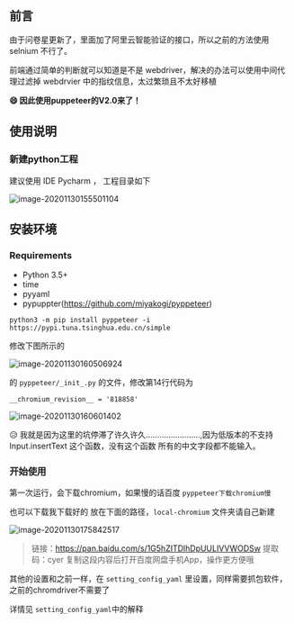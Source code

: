 ## 前言

由于问卷星更新了，里面加了阿里云智能验证的接口，所以之前的方法使用 selnium 不行了。

前端通过简单的判断就可以知道是不是 webdriver，解决的办法可以使用中间代理过滤掉 webdrvier 中的指纹信息，太过繁琐且不太好移植

**:smile: 因此使用puppeteer的V2.0来了！**



## 使用说明

###  新建python工程

建议使用 IDE Pycharm ， 工程目录如下

![image-20201130155501104](https://gitee.com/ma_tung_zhou/imageuse1/raw/master/imgg/20201130161359.png)



## 安装环境

### Requirements

- Python 3.5+
- time
- pyyaml
- pypuppter(https://github.com/miyakogi/pyppeteer)

```
python3 -m pip install pyppeteer -i https://pypi.tuna.tsinghua.edu.cn/simple
```

修改下图所示的

![image-20201130160506924](https://gitee.com/ma_tung_zhou/imageuse1/raw/master/imgg/20201130161357.png)

的  `pyppeteer/_init_.py` 的文件，修改第14行代码为 

```
__chromium_revision__ = '818858'
```

![image-20201130160601402](https://gitee.com/ma_tung_zhou/imageuse1/raw/master/imgg/20201130161355.png)

😥 我就是因为这里的坑停滞了许久许久……………………,因为低版本的不支持Input.insertText 这个函数，没有这个函数 所有的中文字段都不能输入。

### 开始使用

第一次运行，会下载chromium，如果慢的话百度 `pyppeteer下载chromium慢`

也可以下载我下载好的 放在下面的路径，`local-chromium` 文件夹请自己新建

![image-20201130175842517](E:\Typora图片\image-20201130175842517.png)



> 链接：https://pan.baidu.com/s/1G5hZITDlhDpUULIVVWODSw 
> 提取码：cyer 
> 复制这段内容后打开百度网盘手机App，操作更方便哦



其他的设置和之前一样，在 `setting_config_yaml` 里设置，同样需要抓包软件，之前的chromdriver不需要了

详情见 `setting_config_yaml`中的解释